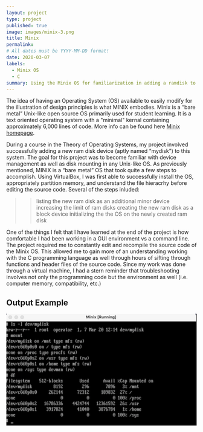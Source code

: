```yaml
---
layout: project
type: project
published: true
image: images/minix-3.png
title: Minix
permalink: 
# All dates must be YYYY-MM-DD format!
date: 2020-03-07
labels:
  - Minix OS
  - C
summary: Using the Minix OS for familiarization in adding a ramdisk to the system. 
---
```

The idea of having an Operating System (OS) available to easily modify for the illustration of design principles is what MINIX embodies.  Minix is a “bare metal” Unix-like open source OS primarily used for student learning.  It is a text oriented operating system with a "minimal" kernal containing approximately 6,000 lines of code.  More info can be found here [Minix homepage](https://www.minix3.org/).    

During a course in the Theory of Operating Systems, my project involved successfully adding a new ram disk device (aptly named “mydisk”) to this system.  The goal for this project was to become familiar with device management as well as disk mounting in any Unix-like OS.  As previously mentioned, MINIX is a “bare metal” OS that took quite a few steps to accomplish.  Using VirtualBox, I was first able to successfully install the OS, appropriately partition memory, and understand the file hieracrhy before editing the source code.  Several of the steps inluded:
>> listing the new ram disk as an additional minor device
>> increasing the limit of ram disks
>> creating the new ram disk as a block device
>> initializing the the OS on the newly created ram disk


One of the things I felt that I have learned at the end of the project is how comfortable I had been working in a GUI environment vs a command line.  The project required me to constantly edit and recompile the source code of the Minix OS.  This allowed me to  gain more of an understanding working with the C programming language as well through hours of sifting through functions and header files of the source code.  Since my work was done through a virtual machine, I had a stern reminder that troubleshooting involves not only the programming code but the environment as well (i.e. computer memory, compatibility, etc.)

## Output Example

 <img class="ui centered medium image" src="../images/minix-output.png">
